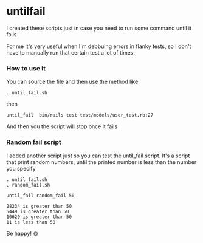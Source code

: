 # untilfail

I created these scripts just in case you need to run some command until it fails

For me it's very useful when I'm debbuing errors in flanky tests, so I don't have to manually run that certain test a lot of times.

### How to use it

You can source the file and then use the method like
```
. until_fail.sh
```
then
```
until_fail  bin/rails test test/models/user_test.rb:27
```
And then you the script will stop once it fails

### Random fail script

I added another script just so you can test the until_fail script. It's a script that print random numbers, until the printed number is less than the number you specify

```
. until_fail.sh
. random_fail.sh
```

```
until_fail random_fail 50
```
```
28234 is greater than 50
5449 is greater than 50
10629 is greater than 50
11 is less than 50
```
Be happy! 🌞